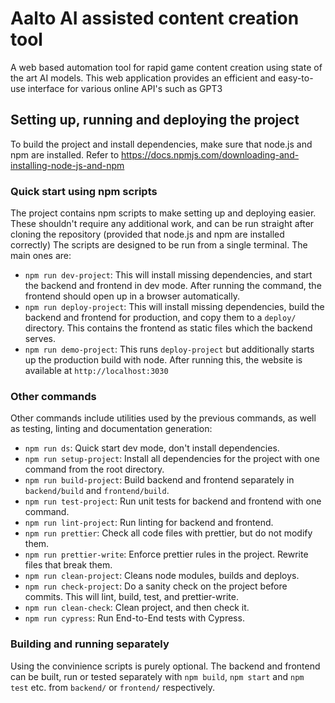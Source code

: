 # Aalto AI assisted content creation tool

A web based automation tool for rapid game content creation using state of the art AI models.
This web application provides an efficient and easy-to-use interface for various online API's such as GPT3

## Setting up, running and deploying the project

To build the project and install dependencies, make sure that node.js and npm are installed. Refer to https://docs.npmjs.com/downloading-and-installing-node-js-and-npm

### Quick start using npm scripts

The project contains npm scripts to make setting up and deploying easier. These shouldn't require any additional work, and can be run straight after cloning the repository (provided that node.js and npm are installed correctly) The scripts are designed to be run from a single terminal.
The main ones are:

-   `npm run dev-project`: This will install missing dependencies, and start the backend and frontend in dev mode. After running the command, the frontend should open up in a browser automatically.
-   `npm run deploy-project`: This will install missing dependencies, build the backend and frontend for production, and copy them to a `deploy/` directory. This contains the frontend as static files which the backend serves.
-   `npm run demo-project`: This runs `deploy-project` but additionally starts up the production build with node. After running this, the website is available at `http://localhost:3030`

### Other commands

Other commands include utilities used by the previous commands, as well as testing, linting and documentation generation:

-   `npm run ds`: Quick start dev mode, don't install dependencies.
-   `npm run setup-project`: Install all dependencies for the project with one command from the root directory.
-   `npm run build-project`: Build backend and frontend separately in `backend/build` and `frontend/build`.
-   `npm run test-project`: Run unit tests for backend and frontend with one command.
-   `npm run lint-project`: Run linting for backend and frontend.
-   `npm run prettier`: Check all code files with prettier, but do not modify them.
-   `npm run prettier-write`: Enforce prettier rules in the project. Rewrite files that break them.
-   `npm run clean-project`: Cleans node modules, builds and deploys.
-   `npm run check-project`: Do a sanity check on the project before commits. This will lint, build, test, and prettier-write.
-   `npm run clean-check`: Clean project, and then check it.
-   `npm run cypress`: Run End-to-End tests with Cypress.

### Building and running separately

Using the convinience scripts is purely optional. The backend and frontend can be built, run or tested separately with `npm build`, `npm start` and `npm test` etc. from `backend/` or `frontend/` respectively.
